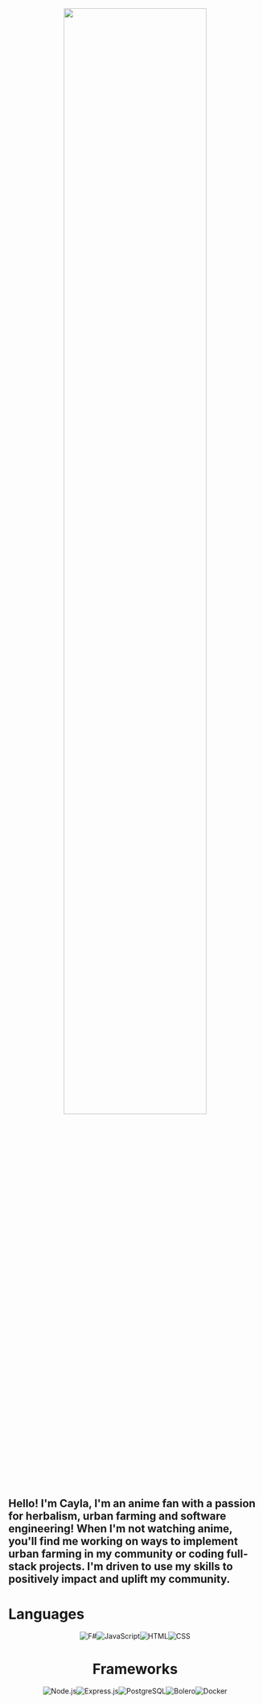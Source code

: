 
<div align = "center">
  <div style= "height: 300 px; width: 300 px;">
<img src = "https://i.pinimg.com/originals/d3/2e/d7/d32ed7c06e2bad6c4128f18adc815269.gif"
  width="75%">
</div>
</div>

## Hello! I'm Cayla, I'm an anime fan with a passion for herbalism, urban farming and software engineering! When I'm not watching anime,  you'll find me working on ways to implement urban farming in my community or coding full-stack projects. I'm driven to use my skills to positively impact and uplift my community.


# Languages

<div align="center">
  <div style= "display: flex; justify-content: center; gap: 10 px; flex-wrap: wrap;">
    <img src="https://img.shields.io/badge/F%23-5C2D91?style=for-the-badge&logo=fsharp&logoColor=white" alt="F#">
    <img src="https://img.shields.io/badge/JavaScript-F7DF1E?style=for-the-badge&logo=javascript&logoColor=black" alt="JavaScript">
    <img src="https://img.shields.io/badge/HTML5-E34F26?style=for-the-badge&logo=html5&logoColor=white" alt="HTML">
    <img src="https://img.shields.io/badge/CSS3-1572B6?style=for-the-badge&logo=css3&logoColor=white" alt="CSS">
</div>


# Frameworks
  <div style= "display: flex; justify-content: center; gap: 10 px; flex-wrap: wrap;">
    <img src="https://img.shields.io/badge/Node.js-339933?style=for-the-badge&logo=nodedotjs&logoColor=white" alt="Node.js">
    <img src="https://img.shields.io/badge/Express-000000?style=for-the-badge&logo=express&logoColor=white" alt="Express.js">
    <img src="https://img.shields.io/badge/PostgreSQL-336791?style=for-the-badge&logo=postgresql&logoColor=white" alt="PostgreSQL">
    <img src="https://img.shields.io/badge/Bolero-5C2D91?style=for-the-badge&logo=dotnet&logoColor=white" alt="Bolero">
    <img src="https://img.shields.io/badge/Docker-2496ED?style=for-the-badge&logo=docker&logoColor=white" alt="Docker">
  </div>
